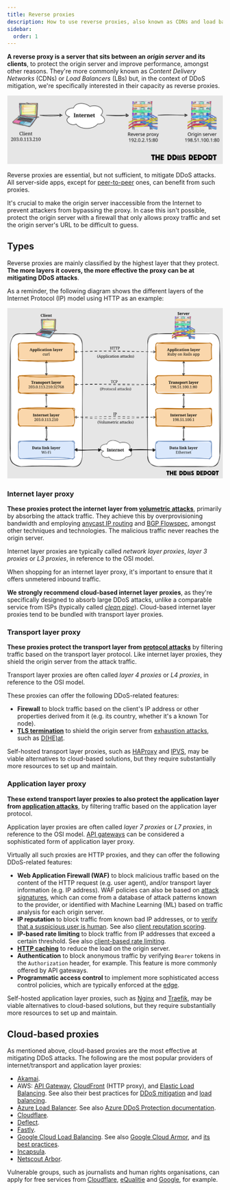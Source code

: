 ```yaml
---
title: Reverse proxies
description: How to use reverse proxies, also known as CDNs and load balancers, to mitigate DDoS attacks.
sidebar:
  order: 1
---
```


**A reverse proxy is a server that sits between an _origin server_ and its clients**,
to protect the origin server and improve performance,
amongst other reasons.
They're more commonly known as _Content Delivery Networks_ (CDNs) or _Load Balancers_ (LBs) but,
in the context of DDoS mitigation,
we're specifically interested in their capacity as reverse proxies.

![Diagram of a reverse proxy](../../../assets/diagrams/attacks-reverse-proxy.svg)

Reverse proxies are essential, but not sufficient, to mitigate DDoS attacks.
All server-side apps,
except for [peer-to-peer](../mitigation.md#peer-to-peer-networks) ones,
can benefit from such proxies.

It's crucial to make the origin server inaccessible from the Internet to prevent attackers from bypassing the proxy.
In case this isn't possible,
protect the origin server with a firewall that only allows proxy traffic and set the origin server's URL to be difficult to guess.

## Types

Reverse proxies are mainly classified by the highest layer that they protect.
**The more layers it covers,
the more effective the proxy can be at mitigating DDoS attacks**.

As a reminder,
the following diagram shows the different layers of the Internet Protocol (IP) model using HTTP as an example:

![The IP model layers, using HTTP as an example](../../../assets/diagrams/attacks-ip-model-layers.svg)

### Internet layer proxy

**These proxies protect the internet layer from [volumetric attacks](../overview.md#volumetric-attacks)**,
primarily by absorbing the attack traffic.
They achieve this by overprovisioning bandwidth and employing
[anycast IP routing](https://geekflare.com/anycast-routing-ddos-attacks/) and [BGP Flowspec](https://www.noction.com/blog/ddos-scrubbing),
amongst other techniques and technologies.
The malicious traffic never reaches the origin server.

Internet layer proxies are typically called _network layer proxies_,
_layer 3 proxies_ or _L3 proxies_, in reference to the OSI model.

When shopping for an internet layer proxy,
it's important to ensure that it offers unmetered inbound traffic.

**We strongly recommend cloud-based internet layer proxies**,
as they're specifically designed to absorb large DDoS attacks,
unlike a comparable service from ISPs
(typically called [_clean pipe_](https://www.radware.com/security/ddos-knowledge-center/ddospedia/clean-pipe/)).
Cloud-based internet layer proxies tend to be bundled with transport layer proxies.

### Transport layer proxy

**These proxies protect the transport layer from [protocol attacks](../overview.md#protocol-attacks)**
by filtering traffic based on the transport layer protocol.
Like internet layer proxies,
they shield the origin server from the attack traffic.

Transport layer proxies are often called _layer 4 proxies_ or _L4 proxies_,
in reference to the OSI model.

These proxies can offer the following DDoS-related features:

- **Firewall** to block traffic based on the client's IP address or other properties derived from it (e.g. its country, whether it's a known Tor node).
- **[TLS termination](https://en.wikipedia.org/wiki/TLS_termination_proxy)** to shield the origin server from [exhaustion attacks](https://www.akamai.com/glossary/what-is-an-ssl-tls-exhaustion-attack), such as [D(HE)at](https://dheatattack.gitlab.io/summary/).

Self-hosted transport layer proxies,
such as [HAProxy](https://www.haproxy.org) and [IPVS](https://en.wikipedia.org/wiki/IP_Virtual_Server),
may be viable alternatives to cloud-based solutions,
but they require substantially more resources to set up and maintain.

### Application layer proxy

**These extend transport layer proxies to also protect the application layer
from [application attacks](../overview.md#application-attacks)**,
by filtering traffic based on the application layer protocol.

Application layer proxies are often called _layer 7 proxies_ or _L7 proxies_,
in reference to the OSI model.
[API gateways](https://www.nginx.com/resources/glossary/api-gateway/) can be considered a sophisticated form of application layer proxy.

Virtually all such proxies are HTTP proxies,
and they can offer the following DDoS-related features:

- **Web Application Firewall (WAF)** to block malicious traffic based on the content of the HTTP request (e.g. user agent), and/or transport layer information (e.g. IP address).
  WAF policies can also be based on [attack signatures](https://www.red-button.net/ddos-glossary/signatures/),
  which can come from a database of attack patterns known to the provider,
  or identified with Machine Learning (ML) based on traffic analysis for each origin server.
- **IP reputation** to block traffic from known bad IP addresses, or to [verify that a suspicious user is human](./humanity-verification.md). See also [client reputation scoring](./client-reputation.md).
- **IP-based rate limiting** to block traffic from IP addresses that exceed a certain threshold. See also [client-based rate limiting](./rate-limiting.md).
- **[HTTP caching](https://http.dev/caching)** to reduce the load on the origin server.
- **Authentication** to block anonymous traffic by verifying `Bearer` tokens in the `Authorization` header, for example. This feature is more commonly offered by API gateways.
- **Programmatic access control** to implement more sophisticated access control policies, which are typically enforced at the [edge](https://www.cloudflare.com/en-gb/learning/cdn/glossary/edge-server/).

Self-hosted application layer proxies,
such as [Nginx](https://nginx.org) and [Traefik](https://traefik.io/traefik/),
may be viable alternatives to cloud-based solutions,
but they require substantially more resources to set up and maintain.

## Cloud-based proxies

As mentioned above,
cloud-based proxies are the most effective at mitigating DDoS attacks.
The following are the most popular providers of internet/transport and application layer proxies:

- [Akamai](https://www.akamai.com/).
- AWS: [API Gateway](https://aws.amazon.com/api-gateway/), [CloudFront](https://aws.amazon.com/cloudfront/) (HTTP proxy), and [Elastic Load Balancing](https://aws.amazon.com/elasticloadbalancing/). See also their best practices for [DDoS mitigation](https://docs.aws.amazon.com/whitepapers/latest/aws-best-practices-ddos-resiliency/best-practices-for-ddos-mitigation.html) and [load balancing](https://aws.github.io/aws-elb-best-practices/security/infrastructure_protection/).
- [Azure Load Balancer](https://azure.microsoft.com/solutions/load-balancing-with-azure/). See also [Azure DDoS Protection documentation](https://learn.microsoft.com/en-us/azure/ddos-protection/).
- [Cloudflare](https://www.cloudflare.com/).
- [Deflect](https://deflect.ca/).
- [Fastly](https://www.fastly.com/).
- [Google Cloud Load Balancing](https://cloud.google.com/load-balancing/). See also [Google Cloud Armor](https://cloud.google.com/security/products/armor), and [its best practices](https://cloud.google.com/armor/docs/best-practices).
- [Incapsula](https://www.incapsula.com/).
- [Netscout Arbor](https://www.netscout.com/arbor).

Vulnerable groups, such as journalists and human rights organisations,
can apply for free services from
[Cloudflare](https://www.cloudflare.com/galileo/),
[eQualitie](https://deflect.ca/non-profits/) and
[Google](https://projectshield.withgoogle.com/),
for example.

